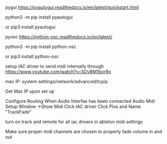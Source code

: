 pygui
https://pyautogui.readthedocs.io/en/latest/quickstart.html


python3 -m pip install pyautogui

or
pip3 install pyautogui


pyosc
https://python-osc.readthedocs.io/en/latest/

python3 -m pip install python-osc

or
pip3 install python-osc

setup IAC driver to send midi internally through
https://www.youtube.com/watch?v=SDyBM1borRo

mac IP:
system settings/network/advanced/tcpip

Get Mac IP upon set up

Configure Routing When Audio Interfae has been connected
    Audio Midi Setup
    Window ->Show Midi
    Click IAC driver
    Click Plus and Name "TrackFade"

turn on track and remote for all iac drivers in ableton midi settings

Make sure proper midi channels are chosen to properly fade volume in and out
